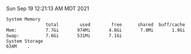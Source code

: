 Sun Sep 19 12:21:13 AM MDT 2021
```bash
System Memory
               total        used        free      shared  buff/cache   available
Mem:           7.7Gi       974Mi       4.8Gi       7.0Mi       1.9Gi       6.4Gi
Swap:          7.6Gi       531Mi       7.1Gi
System Storage
634M	.
```
```bash
